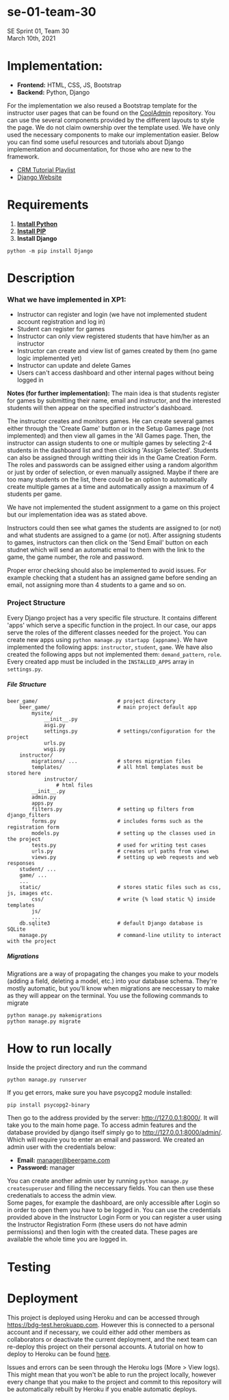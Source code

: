 # se-01-team-30
SE Sprint 01, Team 30  
March 10th, 2021

# Implementation:
* **Frontend:** HTML, CSS, JS, Bootstrap  
* **Backend:** Python, Django

For the implementation we also reused a Bootstrap template for the instructor user pages that can be found on the [CoolAdmin](https://github.com/puikinsh/CoolAdmin) repository. You can use the several components provided by the different layouts to style the page. We do not claim ownership over the template used. We have only used the necessary components to make our implementation easier. 
Below you can find some useful resources and tutorials about Django implementation and documentation, for those who are new to the framework.
* [CRM Tutorial Playlist](https://www.youtube.com/watch?v=xv_bwpA_aEA&list=PL-51WBLyFTg2vW-_6XBoUpE7vpmoR3ztO)
* [Django Website](https://www.djangoproject.com)

# Requirements
1. **[Install Python](https://www.python.org/downloads/)**
2. **[Install PIP](https://pip.pypa.io/en/latest/installing/#installing-with-get-pip-py)**
3. **Install Django**
```
python -m pip install Django
```

# Description
### What we have implemented in XP1:
* Instructor can register and login (we have not implemented student account registration and log in)
* Student can register for games
* Instructor can only view registered students that have him/her as an instructor
* Instructor can create and view list of games created by them (no game logic implemented yet)
* Instructor can update and delete Games
* Users can't access dashboard and other internal pages without being logged in

**Notes (for further implementation):** The main idea is that students register for games by submitting their name, email and instructor, and the interested students will then appear on the specified instructor's dashboard.

The instructor creates and monitors games. He can create several games either through the 'Create Game' button or in the Setup Games page (not implemented) and then view all games in the 'All Games page. Then, the instructor can assign students to one or multiple games by selecting 2-4 students in the dashboard list and then clicking 'Assign Selected'. Students can also be assigned through writting their ids in the Game Creation Form. The roles and passwords can be assigned either using a random algorithm or just by order of selection, or even manually assigned. Maybe if there are too many students on the list, there could be an option to automatically create multiple games at a time and automatically assign a maximum of 4 students per game. 

We have not implemented the student assignment to a game on this project but our implementation idea was as stated above. 

Instructors could then see what games the students are assigned to (or not) and what students are assigned to a game (or not). After assigning students to games, instructors can then click on the 'Send Email' button on each studnet which will send an automatic email to them with the link to the game, the game number, the role and password. 

Proper error checking should also be implemented to avoid issues. For example checking that a student has an assigned game before sending an email, not assigning more than 4 students to a game and so on.  

### Project Structure
Every Django project has a very specific file structure. It contains different 'apps' which serve a specific function in the project. In our case, our apps serve the roles of the different classes needed for the project. You can create new apps using `python manage.py startapp {appname}`. We have implemented the following apps: `instructor`, `student`, `game`. We have also created the following apps but not implemented them: `demand_pattern`, `role`. Every created app must be included in the `INSTALLED_APPS` array in `settings.py`.

##### File Structure
```
beer_game/                          # project directory
    beer_game/                      # main project default app
        mysite/
            __init__.py
            asgi.py
            settings.py             # settings/configuration for the project
            urls.py
            wsgi.py
    instructor/
        migrations/ ...             # stores migration files
        templates/                  # all html templates must be stored here
            instructor/
                # html files
        __init__.py
        admin.py
        apps.py
        filters.py                  # setting up filters from django_filters
        forms.py                    # includes forms such as the registration form
        models.py                   # setting up the classes used in the project
        tests.py                    # used for writing test cases
        urls.py                     # creates url paths from views
        views.py                    # setting up web requests and web responses
    student/ ...
    game/ ... 
    ...
    static/                         # stores static files such as css, js, images etc. 
        css/                        # write {% load static %} inside templates
        js/
        ...
    db.sqlite3                      # default Django database is SQLite
    manage.py                       # command-line utility to interact with the project
```

##### Migrations
Migrations are a way of propagating the changes you make to your models (adding a field, deleting a model, etc.) into your database schema. They're mostly automatic, but you'll know when migrations are neccessary to make as they will appear on the terminal. You use the following commands to migrate
```
python manage.py makemigrations
python manage.py migrate
```

# How to run locally

Inside the project directory and run the command  
```
python manage.py runserver
```
If you get errors, make sure you have psycopg2 module installed: 

```
pip install psycopg2-binary
```

Then go to the address provided by the server: http://127.0.0.1:8000/. It will take you to the main home page. To access admin features and the database provided by django itself simply go to http://127.0.0.1:8000/admin/. Which will require you to enter an email and password. We created an admin user with the credentials below:   
* **Email:** manager@beergame.com	 
* **Password:** manager  

You can create another admin user by running ```python manage.py createsuperuser``` and filling the neccessary fields. You can then use these credenatials to access the admin view.  
Some pages, for example the dashboard, are only accessible after Login so in order to open them you have to be logged in. You can use the credentials provided above in the Instructor Login Form or you can register a user using the Instructor Registration Form (these users do not have admin permissions) and then login with the created data. These pages are available the whole time you are logged in.

# Testing

# Deployment
This project is deployed using Heroku and can be accessed through https://bdg-test.herokuapp.com. However this is connected to a personal account and if necessary, we could either add other members as collaborators or deactivate the current deployment, and the next team can re-deploy this project on their personal accounts. A tutorial on how to deploy to Heroku can be found [here](https://www.youtube.com/watch?v=kBwhtEIXGII&t=1145s).

Issues and errors can be seen through the Heroku logs (More > View logs). This might mean that you won't be able to run the project locally, however every change that you make to the project and commit to this repository will be automatically rebuilt by Heroku if you enable automatic deploys.
